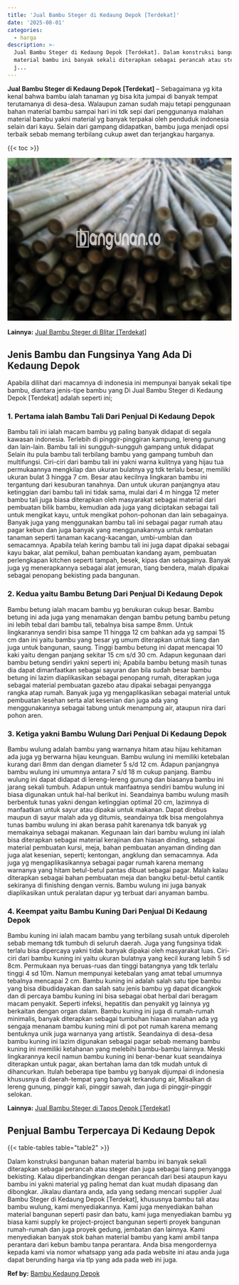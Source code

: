 ```yaml
---
title: 'Jual Bambu Steger di Kedaung Depok [Terdekat]'
date: '2025-08-01'
categories:
  - harga
description: >-
  Jual Bambu Steger di Kedaung Depok [Terdekat]. Dalam konstruksi bangunan bahan
  material bambu ini banyak sekali diterapkan sebagai perancah atau steger dan
  j...
---
```


**Jual Bambu Steger di Kedaung Depok \[Terdekat\]** – Sebagaimana yg kita kenal bahwa bambu ialah tanaman yg bisa kita jumpai di banyak tempat terutamanya di desa-desa. Walaupun zaman sudah maju tetapi penggunaan bahan material bambu sampai hari ini tdk sepi dari penggunanya malahan material bambu yakni material yg banyak terpakai oleh penduduk indonesia selain dari kayu. Selain dari gampang didapatkan, bambu juga menjadi opsi terbaik sebab memang terbilang cukup awet dan terjangkau harganya.

{{< toc >}}

![Jual Bambu Steger di Kedaung Depok [Terdekat]](/images/jual-bambu-tali-34.png)

**Lainnya:** [Jual Bambu Steger di Blitar \[Terdekat\]](https://bambu.bangunan.co/jual-bambu-steger-di-blitar-terdekat/)

## Jenis Bambu dan Fungsinya Yang Ada Di Kedaung Depok

Apabila dilihat dari macamnya di indonesia ini mempunyai banyak sekali tipe bambu, diantara jenis-tipe bambu yang Di Jual Bambu Steger di Kedaung Depok \[Terdekat\] adalah seperti ini;

### 1\. Pertama ialah Bambu Tali Dari Penjual Di Kedaung Depok

Bambu tali ini ialah macam bambu yg paling banyak didapat di segala kawasan indonesia. Terlebih di pinggir-pinggiran kampung, lereng gunung dan lain-lain. Bambu tali ini sungguh-sungguh gampang untuk didapat Selain itu pula bambu tali terbilang bambu yang gampang tumbuh dan multifungsi. Ciri-ciri dari bambu tali ini yakni warna kulitnya yang hijau tua permukaannya mengkilap dan ukuran bulatnya yg tdk terlalu besar, memiliki ukuran bulat 3 hingga 7 cm. Besar atau kecilnya lingkaran bambu ini tergantung dari kesuburan tanahnya. Dan untuk ukuran panjangnya atau ketinggian dari bambu tali ini tidak sama, mulai dari 4 m hingga 12 meter bambu tali juga biasa diterapkan oleh masyarakat sebagai material dari pembuatan bilik bambu, kemudian ada juga yang diciptakan sebagai tali untuk mengikat kayu, untuk mengikat pohon-pohonan dan lain sebagainya. Banyak juga yang menggunakan bambu tali ini sebagai pagar rumah atau pagar kebun dan juga banyak yang menggunakannya untuk rambatan tanaman seperti tanaman kacang-kacangan, umbi-umbian dan semacamnya. Apabila telah kering bambu tali ini juga dapat dipakai sebagai kayu bakar, alat pemikul, bahan pembuatan kandang ayam, pembuatan perlengkapan kitchen seperti tampah, besek, kipas dan sebagainya. Banyak juga yg menerapkannya sebagai alat jemuran, tiang bendera, malah dipakai sebagai penopang bekisting pada bangunan.

### 2\. Kedua yaitu Bambu Betung Dari Penjual Di Kedaung Depok

Bambu betung ialah macam bambu yg berukuran cukup besar. Bambu betung ini ada juga yang menamakan dengan bambu petung bambu petung ini lebih tebal dari bambu tali, tebalnya bisa sampe 8mm. Untuk lingkarannya sendiri bisa sampe 11 hingga 12 cm bahkan ada yg sampai 15 cm dan ini yaitu bambu yang besar yg umum diterapkan untuk tiang dan juga untuk bangunan, saung. Tinggi bambu betung ini dapat mencapai 10 kaki yaitu dengan panjang sekitar 15 cm s/d 30 cm. Adapun kegunaan dari bambu betung sendiri yakni seperti ini; Apabila bambu betung masih tunas dia dapat dimanfaatkan sebagai sayuran dan bila sudah besar bambu betung ini lazim diaplikasikan sebagai penopang rumah, diterapkan juga sebagai material pembuatan gazebo atau dipakai sebagai penyangga rangka atap rumah. Banyak juga yg mengaplikasikan sebagai material untuk pembuatan lesehan serta alat kesenian dan juga ada yang menggunakannya sebagai tabung untuk menampung air, ataupun nira dari pohon aren.

### 3\. Ketiga yakni Bambu Wulung Dari Penjual Di Kedaung Depok

Bambu wulung adalah bambu yang warnanya hitam atau hijau kehitaman ada juga yg berwarna hijau keunguan. Bambu wulung ini memiliki ketebalan kurang dari 8mm dan dengan diameter 5 s/d 12 cm. Adapun panjangnya bambu wulung ini umumnya antara 7 s/d 18 m cukup panjang. Bambu wulung ini dapat didapat di lereng-lereng gunung dan biasanya bambu ini jarang sekali tumbuh. Adapun untuk manfaatnya sendiri bambu wulung ini biasa digunakan untuk hal-hal berikut ini. Seandainya bambu wulung masih berbentuk tunas yakni dengan ketinggian optimal 20 cm, lazimnya di manfaatkan untuk sayur atau dipakai untuk makanan. Dapat direbus maupun di sayur malah ada yg ditumis, seandainya tdk bisa mengolahnya tunas bambu wulung ini akan berasa pahit karenanya tdk banyak yg memakainya sebagai makanan. Kegunaan lain dari bambu wulung ini ialah bisa diterapkan sebagai material kerajinan dan hiasan dinding, sebagai material pembuatan kursi, meja, bahan pembuatan anyaman dinding dan juga alat kesenian, seperti; kentongan, angklung dan semacamnya. Ada juga yg mengaplikasikannya sebagai pagar rumah karena memang warnanya yang hitam betul-betul pantas dibuat sebagai pagar. Malah kalau diterapkan sebagai bahan pembuatan meja dan bangku betul-betul cantik sekiranya di finishing dengan vernis. Bambu wulung ini juga banyak diaplikasikan untuk peralatan dapur yg terbuat dari anyaman bambu.

### 4\. Keempat yaitu Bambu Kuning Dari Penjual Di Kedaung Depok

Bambu kuning ini ialah macam bambu yang terbilang susah untuk diperoleh sebab memang tdk tumbuh di seluruh daerah. Juga yang fungsinya tidak terlalu bisa dipercaya yakni tidak banyak dipakai oleh masyarakat luas. Ciri-ciri dari bambu kuning ini yaitu ukuran bulatnya yang kecil kurang lebih 5 sd 8cm. Permukaan nya beruas-ruas dan tinggi batangnya yang tdk terlalu tinggi 4 sd 10m. Namun mempunyai ketebalan yang amat tebal umumnya tebalnya mencapai 2 cm. Bambu kuning ini adalah salah satu tipe bambu yang bisa dibudidayakan dan salah satu jenis bambu yg dapat dicangkok dan di percaya bambu kuning ini bisa sebagai obat herbal dari beragam macam penyakit. Seperti infeksi, hepatitis dan penyakit yg lainnya yg berkaitan dengan organ dalam. Bambu kuning ini juga di rumah-rumah minimalis, banyak diterapkan sebagai tumbuhan hiasan malahan ada yg sengaja menanam bambu kuning mini di pot pot rumah karena memang bentuknya unik juga warnanya yang artistik. Seandainya di desa-desa bambu kuning ini lazim digunakan sebagai pagar sebab memang bambu kuning ini memiliki ketahanan yang melebihi bambu-bambu lainnya. Meski lingkarannya kecil namun bambu kuning ini benar-benar kuat seandainya diterapkan untuk pagar, akan bertahan lama dan tdk mudah untuk di dihancurkan. Itulah beberapa tipe bambu yg banyak dijumpai di indonesia khususnya di daerah-tempat yang banyak terkandung air, Misalkan di lereng gunung, pinggir kali, pinggir sawah, dan juga di pinggir-pinggir selokan.

**Lainnya:** [Jual Bambu Steger di Tapos Depok \[Terdekat\]](https://bambu.bangunan.co/jual-bambu-steger-di-tapos-depok-terdekat/)

## Penjual Bambu Terpercaya Di Kedaung Depok

{{< table-tables table="table2" >}}

Dalam konstruksi bangunan bahan material bambu ini banyak sekali diterapkan sebagai perancah atau steger dan juga sebagai tiang penyangga bekisting. Kalau diperbandingkan dengan perancah dari besi ataupun kayu bambu ini yakni material yg paling hemat dan kuat mudah dipasang dan dibongkar. Jikalau diantara anda, ada yang sedang mencari supplier Jual Bambu Steger di Kedaung Depok \[Terdekat\], khususnya bambu tali atau bambu wulung, kami menyediakannya. Kami juga menyediakan bahan material bangunan seperti pasir dan batu, kami juga menyediakan bambu yg biasa kami supply ke project-project bangunan seperti proyek bangunan rumah-rumah dan juga proyek gedung, jembatan dan lainnya. Kami menyediakan banyak stok bahan material bambu yang kami ambil tanpa perantara dari kebun bambu tanpa perantara. Anda bisa mengordernya kepada kami via nomor whatsapp yang ada pada website ini atau anda juga dapat berunding harga via tlp yang ada pada web ini juga.

**Ref by:** [Bambu Kedaung Depok](https://id.wikipedia.org/wiki/Bambu)
